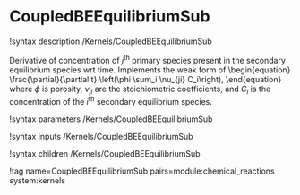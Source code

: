 # CoupledBEEquilibriumSub

!syntax description /Kernels/CoupledBEEquilibriumSub

Derivative of concentration of $j^{\mathrm{th}}$ primary species present in the
secondary equilibrium species wrt time. Implements the weak form of
\begin{equation}
\frac{\partial}{\partial t} \left(\phi \sum_i \nu_{ji} C_i\right),
\end{equation}
where $\phi$ is porosity, $\nu_{ji}$ are the stoichiometric coefficients, and
$C_i$ is the concentration of the $i^{\mathrm{th}}$ secondary equilibrium species.

!syntax parameters /Kernels/CoupledBEEquilibriumSub

!syntax inputs /Kernels/CoupledBEEquilibriumSub

!syntax children /Kernels/CoupledBEEquilibriumSub

!tag name=CoupledBEEquilibriumSub pairs=module:chemical_reactions system:kernels
